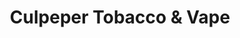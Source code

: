 ---
title: "Culpeper Tobacco & Vape"
url: /culpeper/culpeper-tobacco-and-vape/
shop: e-cigarette
---